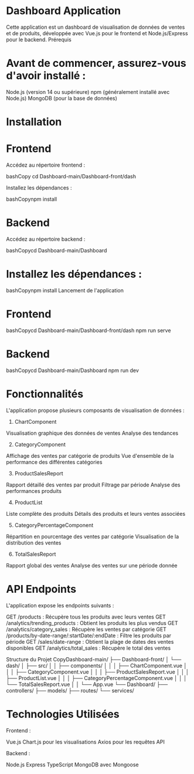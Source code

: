 # Dashboard Application
Cette application est un dashboard de visualisation de données de ventes et de produits, développée avec Vue.js pour le frontend et Node.js/Express pour le backend.
Prérequis
# Avant de commencer, assurez-vous d'avoir installé :

Node.js (version 14 ou supérieure)
npm (généralement installé avec Node.js)
MongoDB (pour la base de données)

# Installation
# Frontend

Accédez au répertoire frontend :

bashCopy cd Dashboard-main/Dashboard-front/dash

Installez les dépendances :

bashCopynpm install
# Backend

Accédez au répertoire backend :

bashCopycd Dashboard-main/Dashboard

# Installez les dépendances :

bashCopynpm install
Lancement de l'application
# Frontend
bashCopycd Dashboard-main/Dashboard-front/dash 
npm run serve
# Backend
bashCopycd Dashboard-main/Dashboard
npm run dev
# Fonctionnalités
L'application propose plusieurs composants de visualisation de données :
1. ChartComponent

Visualisation graphique des données de ventes
Analyse des tendances

2. CategoryComponent

Affichage des ventes par catégorie de produits
Vue d'ensemble de la performance des différentes catégories

3. ProductSalesReport

Rapport détaillé des ventes par produit
Filtrage par période
Analyse des performances produits

4. ProductList

Liste complète des produits
Détails des produits et leurs ventes associées

5. CategoryPercentageComponent

Répartition en pourcentage des ventes par catégorie
Visualisation de la distribution des ventes

6. TotalSalesReport

Rapport global des ventes
Analyse des ventes sur une période donnée

# API Endpoints
L'application expose les endpoints suivants :

GET /products : Récupère tous les produits avec leurs ventes
GET /analytics/trending_products : Obtient les produits les plus vendus
GET /analytics/category_sales : Récupère les ventes par catégorie
GET /products/by-date-range/:startDate/:endDate : Filtre les produits par période
GET /sales/date-range : Obtient la plage de dates des ventes disponibles
GET /analytics/total_sales : Récupère le total des ventes

Structure du Projet
CopyDashboard-main/
├── Dashboard-front/
│   └── dash/
│       ├── src/
│       │   ├── components/
│       │   │   ├── ChartComponent.vue
│       │   │   ├── CategoryComponent.vue
│       │   │   ├── ProductSalesReport.vue
│       │   │   ├── ProductList.vue
│       │   │   ├── CategoryPercentageComponent.vue
│       │   │   └── TotalSalesReport.vue
│       │   └── App.vue
└── Dashboard/
    ├── controllers/
    ├── models/
    ├── routes/
    └── services/
# Technologies Utilisées

Frontend :

Vue.js
Chart.js pour les visualisations
Axios pour les requêtes API


Backend :

Node.js
Express
TypeScript
MongoDB avec Mongoose